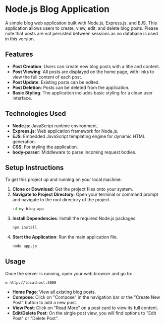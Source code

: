 # Node.js Blog Application

A simple blog web application built with Node.js, Express.js, and EJS. This application allows users to create, view, edit, and delete blog posts. Please note that posts are not persisted between sessions as no database is used in this version.

## Features

*   **Post Creation**: Users can create new blog posts with a title and content.
*   **Post Viewing**: All posts are displayed on the home page, with links to view the full content of each post.
*   **Post Update**: Existing posts can be edited.
*   **Post Deletion**: Posts can be deleted from the application.
*   **Basic Styling**: The application includes basic styling for a clean user interface.

## Technologies Used

*   **Node.js**: JavaScript runtime environment.
*   **Express.js**: Web application framework for Node.js.
*   **EJS**: Embedded JavaScript templating engine for dynamic HTML generation.
*   **CSS**: For styling the application.
*   **body-parser**: Middleware to parse incoming request bodies.

## Setup Instructions

To get this project up and running on your local machine:

1.  **Clone or Download**: Get the project files onto your system.
2.  **Navigate to Project Directory**: Open your terminal or command prompt and navigate to the root directory of the project.
    ```bash
    cd my-blog-app
    ```
3.  **Install Dependencies**: Install the required Node.js packages.
    ```bash
    npm install
    ```
4.  **Start the Application**: Run the main application file.
    ```bash
    node app.js
    ```

## Usage

Once the server is running, open your web browser and go to:

``m
http://localhost:3000
``

*   **Home Page**: View all existing blog posts.
*   **Compose**: Click on "Compose" in the navigation bar or the "Create New Post" button to add a new post.
*   **View Post**: Click on "Read More" on a post card to view its full content.
*   **Edit/Delete Post**: On the single post view, you will find options to "Edit Post" or "Delete Post".
```

